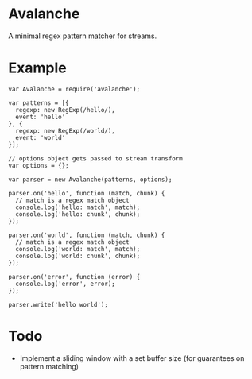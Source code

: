 # Avalanche
A minimal regex pattern matcher for streams.

# Example
```
var Avalanche = require('avalanche');

var patterns = [{
  regexp: new RegExp(/hello/),
  event: 'hello'
}, {
  regexp: new RegExp(/world/),
  event: 'world'
}];

// options object gets passed to stream transform
var options = {};

var parser = new Avalanche(patterns, options);

parser.on('hello', function (match, chunk) {
  // match is a regex match object
  console.log('hello: match', match);
  console.log('hello: chunk', chunk);
});

parser.on('world', function (match, chunk) {
  // match is a regex match object
  console.log('world: match', match);
  console.log('world: chunk', chunk);
});

parser.on('error', function (error) {
  console.log('error', error);
});

parser.write('hello world');
```

# Todo
* Implement a sliding window with a set buffer size (for guarantees on pattern matching)
